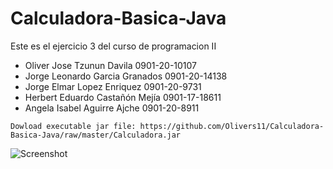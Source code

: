 # Calculadora-Basica-Java
Este es el ejercicio 3 del curso de programacion II

 * Oliver Jose Tzunun Davila        0901-20-10107
 * Jorge Leonardo Garcia Granados   0901-20-14138
 * Jorge Elmar Lopez Enriquez       0901-20-9731
 * Herbert Eduardo Castañón Mejía   0901-17-18611
 * Angela Isabel Aguirre Ajche      0901-20-8911



```
Dowload executable jar file: https://github.com/Olivers11/Calculadora-Basica-Java/raw/master/Calculadora.jar
```
![Screenshot](https://gitlab.com/Olivers11/images/-/raw/main/Ejercicio3.png)
